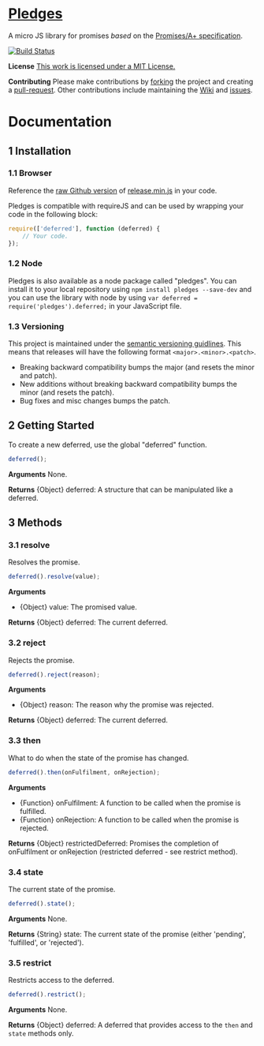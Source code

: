 # [Pledges](https://www.github.com/ryansmith94/Pledges)
A micro JS library for promises *based* on the [Promises/A+ specification](http://promises-aplus.github.io/promises-spec/).

[![Build Status](https://travis-ci.org/ryansmith94/Pledges.png)](https://travis-ci.org/ryansmith94/Pledges)

**License**
[This work is licensed under a MIT License.](https://github.com/ryansmith94/Pledges/blob/master/license.md)

**Contributing**
Please make contributions by [forking](https://github.com/ryansmith94/Pledges/fork "/fork") the project and creating a [pull-request](https://github.com/ryansmith94/Pledges/pull/new/master "/pull-request"). Other contributions include maintaining the [Wiki](https://github.com/ryansmith94/Pledges/wiki "/wiki") and [issues](https://github.com/ryansmith94/Pledges/issues?state=open "/issues").

# Documentation
## 1 Installation
### 1.1 Browser
Reference the [raw Github version](https://raw.github.com/ryansmith94/Pledges/master/build/release.min.js) of [release.min.js](https://www.github.com/ryansmith94/Pledges/blob/master/build/release.min.js) in your code.

Pledges is compatible with requireJS and can be used by wrapping your code in the following block:
```JavaScript
require(['deferred'], function (deferred) {
	// Your code.
});
```

### 1.2 Node
Pledges is also available as a node package called "pledges". You can install it to your local repository using `npm install pledges --save-dev` and you can use the library with node by using `var deferred = require('pledges').deferred;` in your JavaScript file.

### 1.3 Versioning
This project is maintained under the [semantic versioning guidlines](http://semver.org/). This means that releases will have the following format `<major>.<minor>.<patch>`.
* Breaking backward compatibility bumps the major (and resets the minor and patch).
* New additions without breaking backward compatibility bumps the minor (and resets the patch).
* Bug fixes and misc changes bumps the patch.

## 2 Getting Started
To create a new deferred, use the global "deferred" function.
```JavaScript
deferred();
```

**Arguments**
None.

**Returns**
{Object} deferred: A structure that can be manipulated like a deferred.

## 3 Methods
### 3.1 resolve
Resolves the promise.
```JavaScript
deferred().resolve(value);
```

**Arguments**
* {Object} value: The promised value.

**Returns**
{Object} deferred: The current deferred.

### 3.2 reject
Rejects the promise.
```JavaScript
deferred().reject(reason);
```

**Arguments**
* {Object} reason: The reason why the promise was rejected.

**Returns**
{Object} deferred: The current deferred.

### 3.3 then
What to do when the state of the promise has changed.
```JavaScript
deferred().then(onFulfilment, onRejection);
```

**Arguments**
* {Function} onFulfilment: A function to be called when the promise is fulfilled.
* {Function} onRejection: A function to be called when the promise is rejected.

**Returns**
{Object} restrictedDeferred: Promises the completion of onFulfilment or onRejection (restricted deferred - see restrict method).

### 3.4 state
The current state of the promise.
```JavaScript
deferred().state();
```

**Arguments**
None.

**Returns**
{String} state: The current state of the promise (either 'pending', 'fulfilled', or 'rejected').

### 3.5 restrict
Restricts access to the deferred.
```JavaScript
deferred().restrict();
```

**Arguments**
None.

**Returns**
{Object} deferred: A deferred that provides access to the `then` and `state` methods only.
